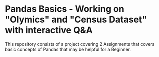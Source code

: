 # Pandas Basics - Working on "Olymics" and "Census Dataset" with interactive Q&A
This repository consists of a project covering 2 Assignments that covers basic concepts of Pandas that may be helpful for a Beginner.
